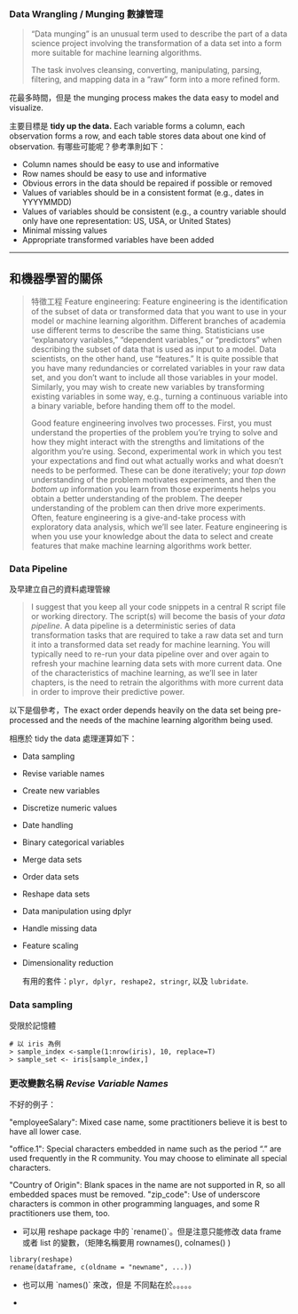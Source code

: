 ### Data Wrangling \/ Munging 數據管理

> “Data munging” is an unusual term used to describe the part of a data science project involving the transformation of a data set into a form more suitable for machine learning algorithms.
> 
> The task involves cleansing, converting, manipulating, parsing, filtering, and mapping data in a “raw” form into a more refined form.

花最多時間，但是 the munging process makes the data easy to model and visualize.

主要目標是 **tidy up the data.** Each variable forms a column, each observation forms a row, and each table stores data about one kind of observation. 有哪些可能呢？參考準則如下：

* Column names should be easy to use and informative
* Row names should be easy to use and informative
* Obvious errors in the data should be repaired if possible or removed
* Values of variables should be in a consistent format \(e.g., dates in YYYYMMDD\)
* Values of variables should be consistent \(e.g., a country variable should only have one representation: US, USA, or United States\)
* Minimal missing values
* Appropriate transformed variables have been added

---

## 和機器學習的關係

> 特徵工程 Feature engineering: Feature engineering is the identification of the subset of data or transformed data that you want to use in your model or machine learning algorithm. Different branches of academia use different terms to describe the same thing. Statisticians use “explanatory variables,” “dependent variables,” or “predictors” when describing the subset of data that is used as input to a model. Data scientists, on the other hand, use “features.” It is quite possible that you have many redundancies or correlated variables in your raw data set, and you don’t want to include all those variables in your model. Similarly, you may wish to create new variables by transforming existing variables in some way, e.g., turning a continuous variable into a binary variable, before handing them off to the model.
> 
> Good feature engineering involves two processes. First, you must understand the properties of the problem you’re trying to solve and how they might interact with the strengths and limitations of the algorithm you’re using. Second, experimental work in which you test your expectations and find out what actually works and what doesn’t needs to be performed. These can be done iteratively; your _top down_ understanding of the problem motivates experiments, and then the _bottom up_ information you learn from those experiments helps you obtain a better understanding of the problem. The deeper understanding of the problem can then drive more experiments. Often, feature engineering is a give-and-take process with exploratory data analysis, which we’ll see later. Feature engineering is when you use your knowledge about the data to select and create features that make machine learning algorithms work better.

### Data Pipeline

及早建立自己的資料處理管線

> I suggest that you keep all your code snippets in a central R script file or working directory. The script\(s\) will become the basis of your _data pipeline_. A data pipeline is a deterministic series of data transformation tasks that are required to take a raw data set and turn it into a transformed data set ready for machine learning. You will typically need to re-run your data pipeline over and over again to refresh your machine learning data sets with more current data. One of the characteristics of machine learning, as we’ll see in later chapters, is the need to retrain the algorithms with more current data in order to improve their predictive power.

以下是個參考，The exact order depends heavily on the data set being pre-processed and the needs of the machine learning algorithm being used.

相應於 tidy the data 處理運算如下：

* Data sampling
* Revise variable names
* Create new variables
* Discretize numeric values
* Date handling
* Binary categorical variables
* Merge data sets
* Order data sets
* Reshape data sets
* Data manipulation using dplyr
* Handle missing data
* Feature scaling
* Dimensionality reduction

  有用的套件：`plyr, dplyr, reshape2, stringr`, 以及 `lubridate`.


### Data sampling

受限於記憶體

```
# 以 iris 為例
> sample_index <-sample(1:nrow(iris), 10, replace=T)
> sample_set <- iris[sample_index,]
```

### 更改變數名稱 **_Revise Variable Names_**

不好的例子：

"employeeSalary": Mixed case name, some practitioners believe it is best to have all lower case.

"office.1": Special characters embedded in name such as the period “.” are used frequently in the R community. You may choose to eliminate all special characters.

"Country of Origin": Blank spaces in the name are not supported in R, so all embedded spaces must be removed.
"zip\_code": Use of underscore characters is common in other programming languages, and some R practitioners use them, too.

* 可以用 reshape package 中的 \`rename\(\)\`。但是注意只能修改 data frame 或者 list 的變數，（矩陣名稱要用 rownames\(\), colnames\(\) \)

```
library(reshape)
rename(dataframe, c(oldname = "newname", ...))
```

* 也可以用 \`names\(\)\` 來改，但是 不同點在於。。。。。














* 

